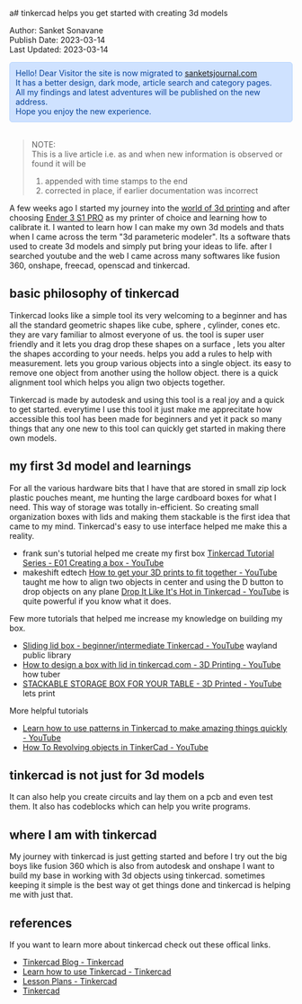 a# tinkercad helps you get started with creating 3d models

Author: Sanket Sonavane   
Publish Date: 2023-03-14   
Last Updated: 2023-03-14  

<div style="color: #084298; background-color: #cfe2ff; padding: 10px; border: 1px solid #b6d4fe; border-radius: 5px;">  
Hello! Dear Visitor the site is now migrated to <a href="https://www.sanketsjournal.com">sanketsjournal.com</a>  <br>
It has a better design, dark mode, article search and category pages.  <br>
All my findings and latest adventures will be published on the new address. <br>  
Hope you enjoy the new experience.  
</div> <br>

> NOTE:  
> This is a live article i.e. as and when new information is observed or found it will be  
> 1. appended with time stamps to the end  
> 2. corrected in place, if earlier documentation was incorrect  
  
A few weeks ago I started my journey into the [world of 3d printing](/articles/20230201-world-of-3d-printing.md) and after choosing [Ender 3 S1 PRO](/articles/20230202-why-ender3-s1-pro.md) as my printer of choice and learning how to calibrate it. I wanted to learn how I can make my own 3d models and thats when I came across the term "3d parameteric modeler". Its a software thats used to create 3d models and simply put bring your ideas to life. after I searched youtube and the web I came across many softwares like fusion 360, onshape, freecad, openscad and tinkercad. 

## basic philosophy of tinkercad
Tinkercad looks like a simple tool its very welcoming to a beginner and has all the standard geometric shapes like cube, sphere , cylinder, cones etc. they are vary familiar to almost everyone of us.
the tool is super user friendly and it lets you drag drop these shapes on a surface , lets you alter the shapes according to your needs. helps you add a rules to help with measurement. lets you group various objects into a single object. its easy to remove one object from another using the hollow object. there is a quick alignment tool which helps you align two objects together.

Tinkercad is made by autodesk and using this tool is a real joy and a quick to get started. everytime I use this tool it just make me apprecitate how accessible this tool has been made for beginners and yet it pack so many things that any one new to this tool can quickly get started in making there own models.

## my first 3d model and learnings
For all the various hardware bits that I have that are stored in small zip lock plastic pouches meant, me hunting the large cardboard boxes for what I need. This way of storage was totally in-efficient. So creating small organization boxes with lids and making them stackable is the first idea that came to my mind. Tinkercad's easy to use interface helped me make this a reality.

- frank sun's tutorial helped me create my first box [Tinkercad Tutorial Series - E01 Creating a box - YouTube](https://www.youtube.com/watch?v=5jkG_2Tt94w)
- makeshift edtech [How to get your 3D prints to fit together - YouTube](https://www.youtube.com/watch?v=IC9jfeLoVqo) taught me how to align two objects in center and using the D button to drop objects on any plane [Drop It Like It's Hot in Tinkercad - YouTube](https://www.youtube.com/watch?v=sIltobwZsH4) is quite powerful if you know what it does.

Few more tutorials that helped me increase my knowledge on building my box.
- [Sliding lid box - beginner/intermediate Tinkercad - YouTube](https://www.youtube.com/watch?v=ub8G_oie3VY)  wayland public library
- [How to design a box with lid in tinkercad.com - 3D Printing - YouTube](https://www.youtube.com/watch?v=SNOtM1mm8BQ)  how tuber
- [STACKABLE STORAGE BOX FOR YOUR TABLE - 3D Printed - YouTube](https://www.youtube.com/watch?v=fSe2yheUpAA) lets print

More helpful tutorials  
- [Learn how to use patterns in Tinkercad to make amazing things quickly - YouTube](https://www.youtube.com/watch?v=hOht-q6zbWM)
- [How To Revolving objects in TinkerCad - YouTube](https://www.youtube.com/watch?v=G5J1C8Iur3s) 

## tinkercad is not just for 3d models
It can also help you create circuits and lay them on a pcb and even test them. It also has codeblocks which can help you write programs. 

## where I am with tinkercad
My journey with tinkercad is just getting started and before I try out the big boys like fusion 360 which is also from autodesk and onshape I want to build my base in working with 3d objects using tinkercad. sometimes keeping it simple is the best way ot get things done and tinkercad is helping me with just that. 

## references

If you want to learn more about tinkercad check out these offical links.
- [Tinkercad Blog - Tinkercad](https://www.tinkercad.com/blog)
- [Learn how to use Tinkercad - Tinkercad](https://www.tinkercad.com/learn)
- [Lesson Plans - Tinkercad](https://www.tinkercad.com/lessonplans)
- [Tinkercad](https://tinkercad.zendesk.com/hc/en-us)
